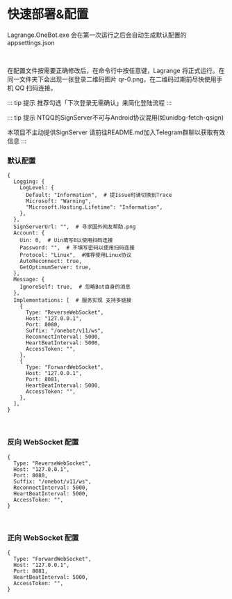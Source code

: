 # 快速部署&配置

Lagrange.OneBot.exe 会在第一次运行之后会自动生成默认配置的 appsettings.json

<br/>

在配置文件按需要正确修改后，在命令行中按任意键，Lagrange 将正式运行。在同一文件夹下会出现一张登录二维码图片 qr-0.png，在二维码过期前尽快使用手机 QQ 扫码连接。

::: tip 提示
推荐勾选「下次登录无需确认」来简化登陆流程
:::

::: tip 提示
NTQQ的SignServer不可与Android协议混用(如unidbg-fetch-qsign)

本项目不主动提供SignServer 请前往README.md加入Telegram群聊以获取有效信息
:::

### 默认配置
```json5
{
  Logging: {
    LogLevel: {
      Default: "Information",  # 提Issue时请切换到Trace
      Microsoft: "Warning",
      "Microsoft.Hosting.Lifetime": "Information",
    },
  },
  SignServerUrl: "",  # 寻求国外网友帮助.png
  Account: {
    Uin: 0,  # Uin填写0以使用扫码连接
    Password: "",  # 不填写密码以使用扫码连接
    Protocol: "Linux",  #推荐使用Linux协议
    AutoReconnect: true,
    GetOptimumServer: true,
  },
  Message: {
    IgnoreSelf: true,  # 忽略Bot自身的消息
  },
  Implementations: [  # 服务实现 支持多链接
    {
      Type: "ReverseWebSocket",
      Host: "127.0.0.1",
      Port: 8080,
      Suffix: "/onebot/v11/ws",
      ReconnectInterval: 5000,
      HeartBeatInterval: 5000,
      AccessToken: "",
    },
    {
      Type: "ForwardWebSocket",
      Host: "127.0.0.1",
      Port: 8081,
      HeartBeatInterval: 5000,
      AccessToken: "",
    },
  ],
}
```

<br/>

### 反向 WebSocket 配置

```json5
{
  Type: "ReverseWebSocket",
  Host: "127.0.0.1",
  Port: 8080,
  Suffix: "/onebot/v11/ws",
  ReconnectInterval: 5000,
  HeartBeatInterval: 5000,
  AccessToken: "",
}
```

<br/>

### 正向 WebSocket 配置

```json5
{
  Type: "ForwardWebSocket",
  Host: "127.0.0.1",
  Port: 8081,
  HeartBeatInterval: 5000,
  AccessToken: "",
}
```
